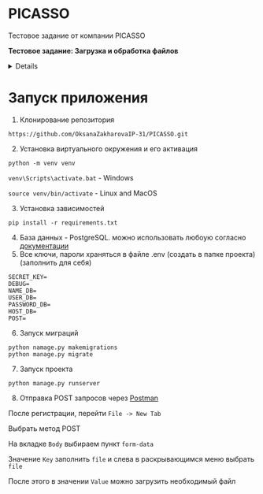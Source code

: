 # PICASSO
Тестовое задание от компании PICASSO

**Тестовое задание: Загрузка и обработка файлов**

<details>
  
**Цель:**

Разработать Django REST API, который позволяет загружать файлы на сервер, а затем асинхронно обрабатывать их с использованием Celery.

***Требования:***

Создать Django проект и приложение.

Использовать Django REST Framework для создания API.

Реализовать модель File, которая будет представлять загруженные файлы. Модель должна содержать поля:

`file`: поле типа FileField, используемое для загрузки файла.

`uploaded_at`: поле типа DateTimeField, содержащее дату и время загрузки файла.

`processed`: поле типа BooleanField, указывающее, был ли файл обработан.

Реализовать сериализатор для модели File.

Создать API эндпоинт upload/, который будет принимать POST-запросы для загрузки файлов. При загрузке файла необходимо создать объект модели File, сохранить файл на сервере и запустить асинхронную задачу для обработки файла с использованием Celery. В ответ на успешную загрузку файла вернуть статус 201 и сериализованные данные файла.

Реализовать Celery задачу для обработки файла. Задача должна быть запущена асинхронно и изменять поле processed модели File на True после обработки файла.

Реализовать API эндпоинт files/, который будет возвращать список всех файлов с их данными, включая статус обработки.

***Дополнительные требования:***

Использовать Docker для развертывания проекта.

Реализовать механизм для обработки различных типов файлов (например, изображений, текстовых файлов и т.д.).

Предусмотреть обработку ошибок и возвращение соответствующих кодов статуса и сообщений об ошибках.

***Примечания:***

При выполнении задания рекомендуется использовать официальную документацию Django, DRF, Celery и Docker.

Вы можете использовать любые дополнительные библиотеки, если считаете нужным.

***Усложения:***

Тесты (постарайтесь достичь покрытия в 70% и больше)

Опишите, как изменится архитектура, если мы ожидаем большую нагрузку

Попробуйте оценить, какую нагрузку в RPS сможет выдержать ваш сервис

</details>

# Запуск приложения

1. Клонирование репозитория

`https://github.com/OksanaZakharovaIP-31/PICASSO.git`

2. Установка виртуального окружения и его активация

`python -m venv venv`

`venv\Scripts\activate.bat` - Windows

`source venv/bin/activate` - Linux and MacOS

3. Установка зависимостей

`pip install -r requirements.txt`

4. База данных - PostgreSQL. можно использовать любоую соглаcно [документации](https://docs.djangoproject.com/en/4.2/ref/databases/)
5. Все ключи, пароли храняться в файле .env (создать в папке проекта) (заполнить для себя)

```
SECRET_KEY=
DEBUG=
NAME_DB=
USER_DB=
PASSWORD_DB=
HOST_DB=
POST=
```

6. Запуск миграций
```
python namage.py makemigrations
python manage.py migrate
```

7. Запуск проекта

`python manage.py runserver`

8. Отправка POST запросов через [Postman](https://www.postman.com/downloads/)

После регистрации, перейти `File -> New Tab`

Выбрать метод POST

На вкладке `Body` выбираем пункт `form-data`

Значение `Key` заполнить `file` и слева в раскрывающимся меню выбрать `file`

После этого в значении `Value` можно загрузить необходимый файл
